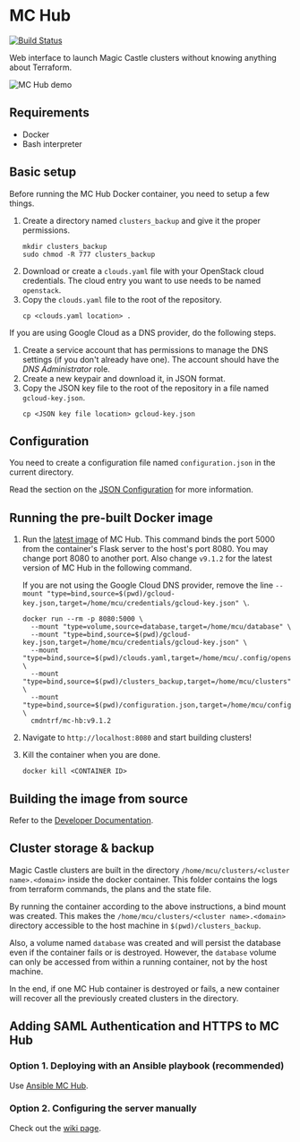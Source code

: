 # MC Hub

[![Build Status](https://travis-ci.com/ComputeCanada/mc-hub.svg?branch=master)](https://travis-ci.com/ComputeCanada/mc-hub)

Web interface to launch Magic Castle clusters without knowing anything about Terraform.

![MC Hub demo](./demo/demo.gif)

## Requirements

- Docker
- Bash interpreter

## Basic setup

Before running the MC Hub Docker container, you need to setup a few things.

1. Create a directory named `clusters_backup` and give it the proper permissions.
   ```
   mkdir clusters_backup
   sudo chmod -R 777 clusters_backup
   ```
2. Download or create a `clouds.yaml` file with your OpenStack cloud credentials. The cloud entry you want to use needs to be named `openstack`.
3. Copy the `clouds.yaml` file to the root of the repository.
   ```
   cp <clouds.yaml location> .
   ```

If you are using Google Cloud as a DNS provider, do the following steps.

1. Create a service account that has permissions to manage the DNS settings (if you don't already have one). The account should have the _DNS Administrator_ role.
2. Create a new keypair and download it, in JSON format.
3. Copy the JSON key file to the root of the repository in a file named `gcloud-key.json`.
   ```
   cp <JSON key file location> gcloud-key.json
   ```

## Configuration

You need to create a configuration file named `configuration.json` in the current directory.

Read the section on the [JSON Configuration](./docs/configuration.md) for more information.

## Running the pre-built Docker image

1. Run the [latest image](https://hub.docker.com/repository/docker/cmdntrf/mc-hub) of MC Hub. This command binds the port 5000 from the container's Flask server to the host's port 8080. You may change port 8080 to another port. Also change `v9.1.2` for the latest version of MC Hub in the following command.
   
   If you are not using the Google Cloud DNS provider, remove the line `--mount "type=bind,source=$(pwd)/gcloud-key.json,target=/home/mcu/credentials/gcloud-key.json" \`.

   ```shell script
   docker run --rm -p 8080:5000 \
     --mount "type=volume,source=database,target=/home/mcu/database" \
     --mount "type=bind,source=$(pwd)/gcloud-key.json,target=/home/mcu/credentials/gcloud-key.json" \
     --mount "type=bind,source=$(pwd)/clouds.yaml,target=/home/mcu/.config/openstack/clouds.yaml" \
     --mount "type=bind,source=$(pwd)/clusters_backup,target=/home/mcu/clusters" \
     --mount "type=bind,source=$(pwd)/configuration.json,target=/home/mcu/configuration.json" \
     cmdntrf/mc-hb:v9.1.2
   ```

2. Navigate to `http://localhost:8080` and start building clusters!
3. Kill the container when you are done.
   ```
   docker kill <CONTAINER ID>
   ```

## Building the image from source

Refer to the [Developer Documentation](./docs/developers.md).

## Cluster storage & backup

Magic Castle clusters are built in the directory `/home/mcu/clusters/<cluster name>.<domain>` inside the
docker container.
This folder contains the logs from terraform commands, the plans and the state file.

By running the container according to the above instructions, a bind mount was created. This
makes the `/home/mcu/clusters/<cluster name>.<domain>` directory accessible to the host machine in
`$(pwd)/clusters_backup`.

Also, a volume named `database` was created and will persist the database even if the container fails or is destroyed. However, the `database` volume can only be accessed from within a running container, not by the host machine.

In the end, if one MC Hub container is destroyed or fails, a new container will recover all the previously
created clusters in the directory.

## Adding SAML Authentication and HTTPS to MC Hub

### Option 1. Deploying with an Ansible playbook (recommended)

Use [Ansible MC Hub](https://github.com/ComputeCanada/ansible-mc-hub).

### Option 2. Configuring the server manually

Check out the [wiki page](https://github.com/ComputeCanada/mc-hub/wiki/Adding-SAML-Authentication-and-HTTPS-to-Magic-Castle-UI).
